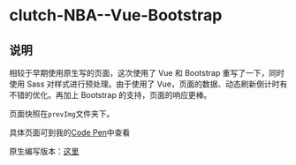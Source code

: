 # clutch-NBA--Vue-Bootstrap

## 说明

相较于早期使用原生写的页面，这次使用了 Vue 和 Bootstrap 重写了一下，同时使用 Sass 对样式进行预处理。由于使用了 Vue，页面的数据、动态刷新倒计时有不错的优化。再加上 Bootstrap 的支持，页面的响应更棒。

页面快照在`prevImg`文件夹下。

具体页面可到我的[Code Pen](https://codepen.io/clutchJoe/pen/xxKYrxQ "clutch-NBA--Vue-Bootstrap")中查看

原生编写版本：[这里](https://github.com/clutchJoe/clutch-NBA--native)
